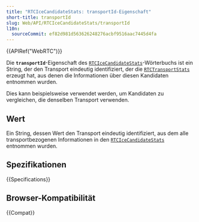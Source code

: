 ```yaml
---
title: "RTCIceCandidateStats: transportId-Eigenschaft"
short-title: transportId
slug: Web/API/RTCIceCandidateStats/transportId
l10n:
  sourceCommit: ef82d981d563626248276acbf9516aac7445d4fa
---
```


{{APIRef("WebRTC")}}

Die **`transportId`**-Eigenschaft des [`RTCIceCandidateStats`](/de/docs/Web/API/RTCIceCandidateStats)-Wörterbuchs ist ein String, der den Transport eindeutig identifiziert, der die [`RTCTransportStats`](/de/docs/Web/API/RTCTransportStats) erzeugt hat, aus denen die Informationen über diesen Kandidaten entnommen wurden.

Dies kann beispielsweise verwendet werden, um Kandidaten zu vergleichen, die denselben Transport verwenden.

## Wert

Ein String, dessen Wert den Transport eindeutig identifiziert, aus dem alle transportbezogenen Informationen in den [`RTCIceCandidateStats`](/de/docs/Web/API/RTCIceCandidateStats) entnommen wurden.

## Spezifikationen

{{Specifications}}

## Browser-Kompatibilität

{{Compat}}
